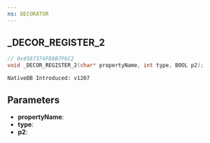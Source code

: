 ```yaml
---
ns: DECORATOR
---
```

## _DECOR_REGISTER_2

```c
// 0x4587374F88B7F6C2
void _DECOR_REGISTER_2(char* propertyName, int type, BOOL p2);
```

```
NativeDB Introduced: v1207
```

## Parameters
* **propertyName**:
* **type**:
* **p2**:
